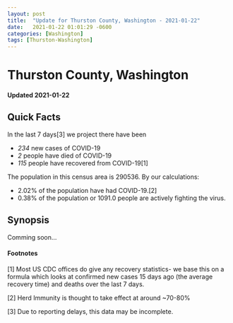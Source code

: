 ```yaml
---
layout: post
title:  "Update for Thurston County, Washington - 2021-01-22"
date:   2021-01-22 01:01:29 -0600
categories: [Washington]
tags: [Thurston-Washington]
---
```


# Thurston County, Washington
#### Updated 2021-01-22

## Quick Facts

In the last 7 days[3] we project there have been
- *234* new cases of COVID-19
- *2* people have died of COVID-19
- *115* people have recovered from COVID-19[1]

The population in this census area is 290536. By our calculations:
- 2.02% of the population have had COVID-19.[2]
- 0.38% of the population or 1091.0 people are actively fighting the virus.

## Synopsis

Comming soon...


#### Footnotes

[1] Most US CDC offices do give any recovery statistics- we base this on a formula which looks at confirmed new cases
15 days ago (the average recovery time) and deaths over the last 7 days.

[2] Herd Immunity is thought to take effect at around ~70-80%

[3] Due to reporting delays, this data may be incomplete.
 
    